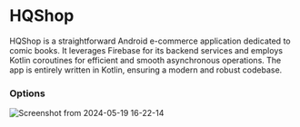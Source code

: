 # HQShop

HQShop is a straightforward Android e-commerce application dedicated to comic books. 
It leverages Firebase for its backend services and employs Kotlin coroutines for efficient and smooth asynchronous operations. 
The app is entirely written in Kotlin, ensuring a modern and robust codebase.

### Options

![Screenshot from 2024-05-19 16-22-14](https://github.com/PyMarcus/HQShop/assets/88283829/23e54ac6-ec7b-4481-bc42-bc6cf92faf11)
